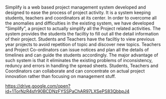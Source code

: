 Simplify is a web based project management system developed and designed to ease the process of project activity. It is a system keeping students, teachers and coordinators at its center. In order to overcome all the anomalies and difficulties in the existing system, we have developed “Simplify”, a project to actually simplify all the Project related activities. The system provides the students the faciltiy to fill out all the detail information of their project. Students and Teachers have the faciltiy to view previous year projects to avoid repetition of topic and discover new topics. Teachers and Project Co-ordinators can issue notices and plan all the details of timelines and can guide the students accordingly. The major advantage of such system is that it eliminates the existing problems of inconsistency, reduncy and errors in handling the spread sheets. Students, Teachers and Coordinators can collaborate and can concentrate on actual project innovation rather than focusing on management stuff.

https://drive.google.com/open?id=1TorNzR4sfr90BCDNzFYSSPaChAR97LXSePS83QbbpJ4
